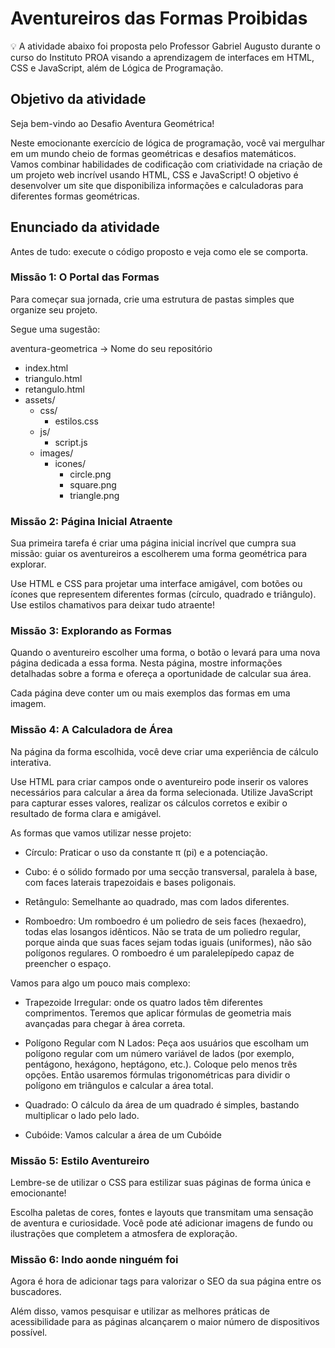# Aventureiros das Formas Proibidas 

💡 A atividade abaixo foi proposta pelo Professor Gabriel Augusto durante o curso do Instituto PROA visando a aprendizagem de interfaces em HTML, CSS e JavaScript, além de Lógica de Programação.


## Objetivo da atividade 

Seja bem-vindo ao Desafio Aventura Geométrica! 

Neste emocionante exercício de lógica de programação, você vai mergulhar em um mundo cheio de formas geométricas e desafios matemáticos. 
Vamos combinar habilidades de codificação com criatividade na criação de um projeto web incrível usando HTML, CSS e JavaScript!
O objetivo é desenvolver um site que disponibiliza informações e calculadoras para diferentes formas geométricas. 

## Enunciado da atividade 

Antes de tudo: execute o código proposto e veja como ele se comporta.

### Missão 1: O Portal das Formas
Para começar sua jornada, crie uma estrutura de pastas simples que organize seu projeto. 

Segue uma sugestão:

aventura-geometrica -> Nome do seu repositório
  - index.html
  - triangulo.html
  - retangulo.html
  - assets/
    - css/
      - estilos.css
    - js/
      - script.js
    - images/
      - icones/
        - circle.png
        - square.png
        - triangle.png
          
### Missão 2: Página Inicial Atraente
Sua primeira tarefa é criar uma página inicial incrível que cumpra sua missão: guiar os aventureiros a escolherem uma forma geométrica para explorar. 

Use HTML e CSS para projetar uma interface amigável, com botões ou ícones que representem diferentes formas (círculo, quadrado e triângulo). Use estilos chamativos para deixar tudo atraente!

### Missão 3: Explorando as Formas
Quando o aventureiro escolher uma forma, o botão o levará para uma nova página dedicada a essa forma. Nesta página, mostre informações detalhadas sobre a forma e ofereça a oportunidade de calcular sua área.

Cada página deve conter um ou mais exemplos das formas em uma imagem.

### Missão 4: A Calculadora de Área
Na página da forma escolhida, você deve criar uma experiência de cálculo interativa. 

Use HTML para criar campos onde o aventureiro pode inserir os valores necessários para calcular a área da forma selecionada. Utilize JavaScript para capturar esses valores, realizar os cálculos corretos e exibir o resultado de forma clara e amigável.

As formas que vamos utilizar nesse projeto: 

* Círculo: Praticar o uso da constante π (pi) e a potenciação.

* Cubo: é o sólido formado por uma secção transversal, paralela à base, com faces laterais trapezoidais e bases poligonais.

* Retângulo: Semelhante ao quadrado, mas com lados diferentes.

* Romboedro: Um romboedro é um poliedro de seis faces (hexaedro), todas elas losangos idênticos. Não se trata de um poliedro regular, porque ainda que suas faces sejam todas iguais (uniformes), não são polígonos regulares. O romboedro é um paralelepípedo capaz de preencher o espaço.

Vamos para algo um pouco mais complexo:

* Trapezoide Irregular: onde os quatro lados têm diferentes comprimentos. Teremos que aplicar fórmulas de geometria mais avançadas para chegar à área correta.

* Polígono Regular com N Lados: Peça aos usuários que escolham um polígono regular com um número variável de lados (por exemplo, pentágono, hexágono, heptágono, etc.). Coloque pelo menos três opções.  Então usaremos fórmulas trigonométricas para dividir o polígono em triângulos e calcular a área total.

* Quadrado: O cálculo da área de um quadrado é simples, bastando multiplicar o lado pelo lado.

* Cubóide: Vamos calcular a área de um Cubóide

### Missão 5: Estilo Aventureiro
Lembre-se de utilizar o CSS para estilizar suas páginas de forma única e emocionante! 

Escolha paletas de cores, fontes e layouts que transmitam uma sensação de aventura e curiosidade. Você pode até adicionar imagens de fundo ou ilustrações que completem a atmosfera de exploração.

### Missão 6: Indo aonde ninguém foi
Agora é hora de adicionar tags para valorizar o SEO da sua página entre os buscadores. 

Além disso, vamos pesquisar e utilizar as melhores práticas de acessibilidade para as páginas alcançarem o maior número de dispositivos possível. 
